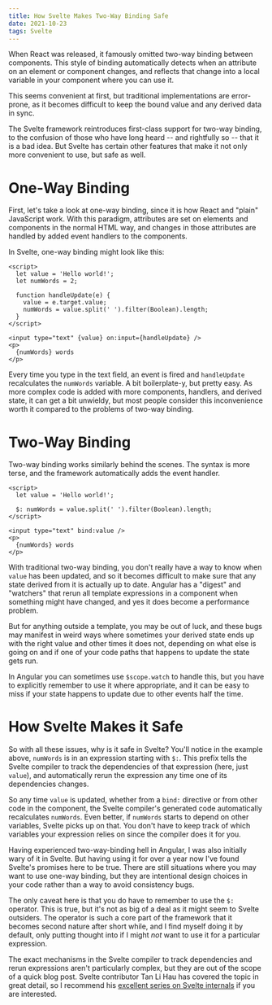 ```yaml
---
title: How Svelte Makes Two-Way Binding Safe
date: 2021-10-23
tags: Svelte
---
```


When React was released, it famously omitted two-way binding between components. This style of binding automatically detects
when an attribute on an element or component changes, and reflects that change into a local variable in your component where
you can use it.

This seems convenient at first, but traditional implementations are error-prone, as it becomes difficult to keep the
bound value and any derived data in sync.

The Svelte framework reintroduces first-class support for two-way binding, to the confusion of those who have
long heard -- and rightfully so -- that it is a bad idea. But Svelte has certain other features that make it not only more convenient to
use, but safe as well.

# One-Way Binding

First, let's take a look at one-way binding, since it is how React and "plain" JavaScript work. With this paradigm, attributes are set on elements and components
in the normal HTML way, and changes in those attributes are handled by added event handlers to the components.

In Svelte, one-way binding might look like this:

<div data-component="Repl" data-prop-id="ab9cdbdd9a6a420288938d51fd17e22a" data-prop-height="500px">

```svelte
<script>
  let value = 'Hello world!';
  let numWords = 2;

  function handleUpdate(e) {
    value = e.target.value;
    numWords = value.split(' ').filter(Boolean).length;
  }
</script>

<input type="text" {value} on:input={handleUpdate} />
<p>
  {numWords} words
</p>
```

</div>

Every time you type in the text field, an event is fired and `handleUpdate` recalculates the `numWords` variable. A bit boilerplate-y,
but pretty easy. As more complex code is added with more components, handlers, and derived state, it can get a bit unwieldy, but most people
consider this inconvenience worth it compared to the problems of two-way binding.

# Two-Way Binding

Two-way binding works similarly behind the scenes. The syntax is more terse, and the framework automatically adds the event handler.

<div data-component="Repl" data-prop-id="0507d12784304b978239a71063f38cde" data-prop-height="400px">

```svelte
<script>
  let value = 'Hello world!';

  $: numWords = value.split(' ').filter(Boolean).length;
</script>

<input type="text" bind:value />
<p>
  {numWords} words
</p>
```

</div>

With traditional two-way binding, you don't really have a way to know when `value` has been updated, and so it becomes
difficult to make sure that any state derived from it is actually up to date. Angular has a "digest" and "watchers" that
rerun all template expressions in a component when something might have changed, and yes it does become a performance problem.

But for anything outside a template, you may be out of luck, and these bugs may manifest in weird ways where sometimes your derived
state ends up with the right value and other times it does not, depending on what else is going on and if one of your code paths that happens
to update the state gets run.

In Angular you can sometimes use `$scope.watch` to handle this, but you have to explicitly remember to use it
where appropriate, and it can be easy to miss if your state happens to update due to other events half the time.

# How Svelte Makes it Safe

So with all these issues, why is it safe in Svelte? You'll notice in the example above, `numWords` is in an expression starting with `$:`. This prefix tells the Svelte compiler
to track the dependencies of that expression (here, just `value`), and automatically rerun the expression any time one of its dependencies changes.

So any time `value` is updated, whether from a `bind:` directive or from other code in the component, the Svelte compiler's generated code automatically
recalculates `numWords`. Even better, if `numWords` starts to depend on other variables, Svelte picks up on that. You don't have to keep track of which
variables your expression relies on since the compiler does it for you.

Having experienced two-way-binding hell in Angular, I was also initially wary of it in Svelte. But having using it for over a year now I've found Svelte's promises
here to be true. There are still situations where you may want to use one-way binding, but they are intentional design choices in your code
rather than a way to avoid consistency bugs.

The only caveat here is that you do have to remember to use the `$:` operator. This is true, but it's not as big of a deal as it might seem to Svelte outsiders.
The operator is such a core part of the framework that it becomes second
nature after short while, and I find myself doing it by default, only putting thought into if I might _not_ want to use it for a particular expression.

The exact mechanisms in the Svelte compiler to track dependencies and rerun expressions aren't particularly complex, but they are out of the scope of a quick blog post. Svelte contributor Tan Li Hau has
covered the topic in great detail, so I recommend his [excellent series on Svelte internals](https://lihautan.com/compile-svelte-in-your-head-part-1/#invalidate)
if you are interested.
